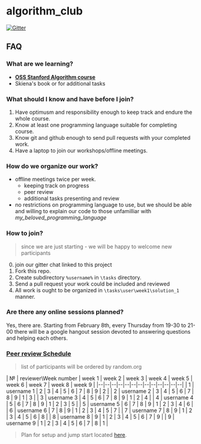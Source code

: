 # algorithm_club
[![Gitter](https://badges.gitter.im/Kottans/algorithm_club.svg)](https://gitter.im/Kottans/algorithm_club?utm_source=badge&utm_medium=badge&utm_campaign=pr-badge)

## FAQ

### What are we learning?

- **[OSS Stanford Algorithm course](https://lagunita.stanford.edu/courses/course-v1:Engineering+Algorithms1+SelfPaced/)**
- Skiena's book or for additional tasks

### What should I know and have before I join?

1. Have optimusm and responsibility enough to keep track and endure the whole course.
1. Know at least one programming language suitable for completing course.
1. Know git and github enough to send pull requests with your completed work.
1. Have a laptop to join our workshops/offline meetings.

### How do we organize our work?

- offline meetings twice per week.
  - keeping track on progress
  - peer review
  - additional tasks presenting and review
- no restrictions on programming language to use, but we should be able and willing to explain our code to those unfamilliar with *my_beloved_programming_language*

### How to join?

>since we are just starting  - we will be happy to welcome new participants

0. join our gitter chat linked to this project
1. Fork this repo.
2. Create subdirectory `%username%` in `\tasks` directory.
3. Send a pull request your work could be included and reviewed
4. All work is ought to be organized in `\tasks\user\week1\solution_1` manner.

### Are there any online sessions planned?

Yes, there are. Starting from February 8th, every Thursday from 19-30 to 21-00 there will be a google hangout session devoted to answering questions and helping each others.

### [Peer review Schedule](https://docs.google.com/spreadsheets/d/1J5AVhcWFsSCvLhU5mMZtLa0S6piCMq0WeNeX43D2Lp0/edit?usp=sharing)


>list of participants will be ordered by random.org

| № |    reviewer\Week number	|	week 1	|	week 2	|	week 3	|	week 4	|	week 5	|	week 6	|	week 7	|	week 8	|	week 9	|
|--|--|--|--|--|--|--|--|--|--|--|--|--|
|   1   |   username 1	|	2	|	3	|	4	|	5	|	6	|	7	|	8	|	9	|	2	|
|	2	|	username 2	|	3	|	4	|	5	|	6	|	7	|	8	|	9	|	1	|	3	|
|	3	|	username 3	|	4	|	5	|	6	|	7	|	8	|	9	|	1	|	2	|	4	|
|	4	|	username 4	|	5	|	6	|	7	|	8	|	9	|	1	|	2	|	3	|	5	|
|	5	|	username 5	|	6	|	7	|	8	|	9	|	1	|	2	|	3	|	4	|	6	|
|	6	|	username 6	|	7	|	8	|	9	|	1	|	2	|	3	|	4	|	5	|	7	|
|	7	|	username 7	|	8	|	9	|	1	|	2	|	3	|	4	|	5	|	6	|	8	|
|	8	|	username 8	|	9	|	1	|	2	|	3	|	4	|	5	|	6	|	7	|	9	|
|	9	|	username 9	|	1	|	2	|	3	|	4	|	5	|	6	|	7	|	8	|	1	|
 

>Plan for setup and jump start located [here](/course_setup.md).
 